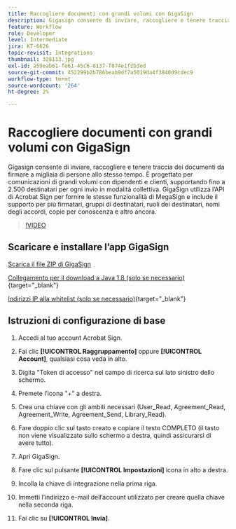 ```yaml
---
title: Raccogliere documenti con grandi volumi con GigaSign
description: Gigasign consente di inviare, raccogliere e tenere traccia dei documenti da firmare a migliaia di persone allo stesso tempo
feature: Workflow
role: Developer
level: Intermediate
jira: KT-6626
topic-revisit: Integrations
thumbnail: 328113.jpg
exl-id: a59eab61-fe61-45c6-8137-f074e1f2b3ed
source-git-commit: 452299b2b786beab9df7a5019da4f3840d9cdec9
workflow-type: tm+mt
source-wordcount: '264'
ht-degree: 2%

---
```


# Raccogliere documenti con grandi volumi con GigaSign

Gigasign consente di inviare, raccogliere e tenere traccia dei documenti da firmare a migliaia di persone allo stesso tempo. È progettato per comunicazioni di grandi volumi con dipendenti e clienti, supportando fino a 2.500 destinatari per ogni invio in modalità collettiva. GigaSign utilizza l’API di Acrobat Sign per fornire le stesse funzionalità di MegaSign e include il supporto per più firmatari, gruppi di destinatari, ruoli dei destinatari, nomi degli accordi, copie per conoscenza e altro ancora.

>[!VIDEO](https://video.tv.adobe.com/v/328113?quality=12&learn=on&hidetitle=true)

## Scaricare e installare l’app GigaSign

[Scarica il file ZIP di GigaSign](https://documentcloud.adobe.com/link/track?uri=urn:aaid:scds:US:8975dbca-98d5-4e66-9164-d21163c91c7f)

[Collegamento per il download a Java 1.8 (solo se necessario)](https://www.oracle.com/java/technologies/javase/javase8-archive-downloads.html) {target="_blank"}

[Indirizzi IP alla whitelist (solo se necessario)](https://helpx.adobe.com/it/sign/system-requirements.html#IPs){target="_blank"}

## Istruzioni di configurazione di base

1. Accedi al tuo account Acrobat Sign.

1. Fai clic **[!UICONTROL Raggruppamento]** oppure **[!UICONTROL Account]**, qualsiasi cosa veda in alto.

1. Digita &quot;Token di accesso&quot; nel campo di ricerca sul lato sinistro dello schermo.

1. Premete l’icona &quot;+&quot; a destra.

1. Crea una chiave con gli ambiti necessari (User_Read, Agreement_Read, Agreement_Write, Agreement_Send, Library_Read).

1. Fare doppio clic sul tasto creato e copiare il testo COMPLETO (il tasto non viene visualizzato sullo schermo a destra, quindi assicurarsi di avere tutto).

1. Apri GigaSign.

1. Fare clic sul pulsante **[!UICONTROL Impostazioni]** icona in alto a destra.

1. Incolla la chiave di integrazione nella prima riga.

1. Immetti l’indirizzo e-mail dell’account utilizzato per creare quella chiave nella seconda riga.

1. Fai clic su **[!UICONTROL Invia]**.
